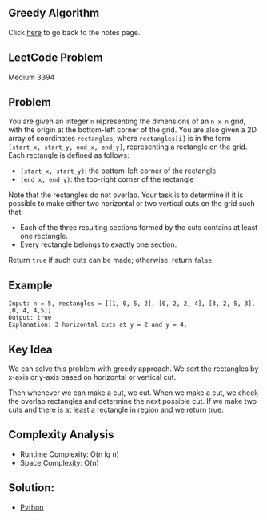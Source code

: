 ## Greedy Algorithm
Click [here](../notes.md) to go back to the notes page.

## LeetCode Problem
Medium 3394

## Problem
You are given an integer `n` representing the dimensions of an `n x n` grid, with the origin at the bottom-left corner of the grid. You are also given a 2D array of coordinates `rectangles`, where `rectangles[i]` is in the form `[start_x, start_y, end_x, end_y]`, representing a rectangle on the grid. Each rectangle is defined as follows:
- `(start_x, start_y)`: the bottom-left corner of the rectangle
- `(end_x, end_y)`: the top-right corner of the rectangle

Note that the rectangles do not overlap. Your task is to determine if it is possible to make either two horizontal or two vertical cuts on the grid such that:
- Each of the three resulting sections formed by the cuts contains at least one rectangle.
- Every rectangle belongs to exactly one section.

Return `true` if such cuts can be made; otherwise, return `false`.

## Example
```
Input: n = 5, rectangles = [[1, 0, 5, 2], [0, 2, 2, 4], [3, 2, 5, 3], [0, 4, 4,5]]
Output: true
Explanation: 3 horizontal cuts at y = 2 and y = 4.
```

## Key Idea
We can solve this problem with greedy approach. We sort the rectangles by x-axis or y-axis based on horizontal or vertical cut.

Then whenever we can make a cut, we cut. When we make a cut, we check the overlap rectangles and determine the next possible cut. If we make two cuts and there is at least a rectangle in region and we return true.

## Complexity Analysis
- Runtime Complexity: O(n lg n)
- Space Complexity: O(n)

## Solution:
- [Python](./solution.py)